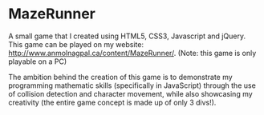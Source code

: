 # MazeRunner
A small game that I created using HTML5, CSS3, Javascript and jQuery. This game can be played on my website: http://www.anmolnagpal.ca/content/MazeRunner/. (Note: this game is only playable on a PC)

The ambition behind the creation of this game is to demonstrate my programming mathematic skills (specifically in JavaScript) through the use of collision detection and character movement, while also showcasing my creativity (the entire game concept is made up of only 3 divs!).

